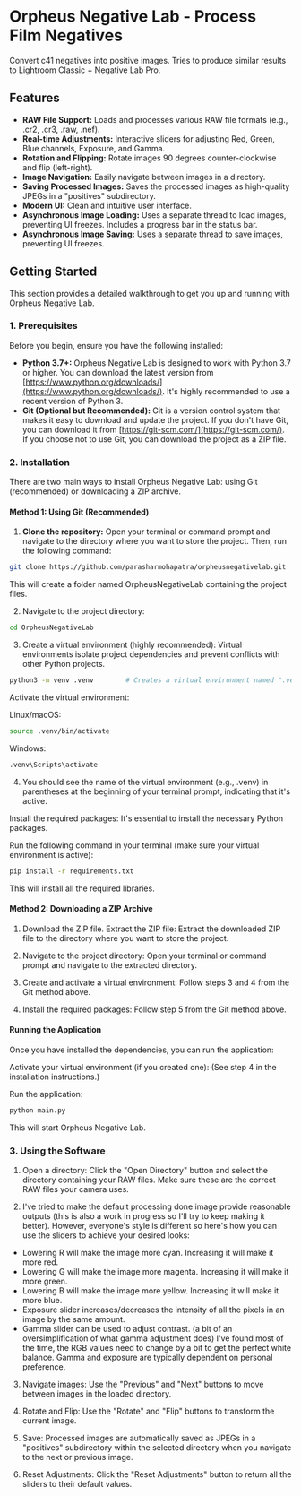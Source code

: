 # Orpheus Negative Lab - Process Film Negatives

Convert c41 negatives into positive images. Tries to produce similar results to Lightroom Classic + Negative Lab Pro.

## Features

* **RAW File Support:** Loads and processes various RAW file formats (e.g., .cr2, .cr3, .raw, .nef).
* **Real-time Adjustments:** Interactive sliders for adjusting Red, Green, Blue channels, Exposure, and Gamma.
* **Rotation and Flipping:** Rotate images 90 degrees counter-clockwise and flip (left-right).
* **Image Navigation:** Easily navigate between images in a directory.
* **Saving Processed Images:** Saves the processed images as high-quality JPEGs in a "positives" subdirectory.
* **Modern UI:** Clean and intuitive user interface.
* **Asynchronous Image Loading:** Uses a separate thread to load images, preventing UI freezes. Includes a progress bar in the status bar.
* **Asynchronous Image Saving:** Uses a separate thread to save images, preventing UI freezes.

## Getting Started

This section provides a detailed walkthrough to get you up and running with Orpheus Negative Lab.

### 1. Prerequisites

Before you begin, ensure you have the following installed:

* **Python 3.7+:**  Orpheus Negative Lab is designed to work with Python 3.7 or higher. You can download the latest version from [https://www.python.org/downloads/](https://www.python.org/downloads/).  It's highly recommended to use a recent version of Python 3.
* **Git (Optional but Recommended):** Git is a version control system that makes it easy to download and update the project. If you don't have Git, you can download it from [https://git-scm.com/](https://git-scm.com/).  If you choose not to use Git, you can download the project as a ZIP file.

### 2. Installation

There are two main ways to install Orpheus Negative Lab: using Git (recommended) or downloading a ZIP archive.

#### Method 1: Using Git (Recommended)

1. **Clone the repository:** Open your terminal or command prompt and navigate to the directory where you want to store the project. Then, run the following command:

```bash
git clone https://github.com/parasharmohapatra/orpheusnegativelab.git
```

This will create a folder named OrpheusNegativeLab containing the project files.

2. Navigate to the project directory:

```bash
cd OrpheusNegativeLab
```

3. Create a virtual environment (highly recommended):  Virtual environments isolate project dependencies and prevent conflicts with other Python projects.

```bash
python3 -m venv .venv        # Creates a virtual environment named ".venv"
```

Activate the virtual environment:

Linux/macOS:

```bash
source .venv/bin/activate
```

Windows:
```bash
.venv\Scripts\activate
```

4. You should see the name of the virtual environment (e.g., .venv) in parentheses at the beginning of your terminal prompt, indicating that it's active.

Install the required packages:  It's essential to install the necessary Python packages.  

Run the following command in your terminal (make sure your virtual environment is active):

```bash
pip install -r requirements.txt
```

This will install all the required libraries.

#### Method 2: Downloading a ZIP Archive

1. Download the ZIP file. Extract the ZIP file: Extract the downloaded ZIP file to the directory where you want to store the project.

2. Navigate to the project directory: Open your terminal or command prompt and navigate to the extracted directory.

3. Create and activate a virtual environment: Follow steps 3 and 4 from the Git method above.

4. Install the required packages: Follow step 5 from the Git method above.


#### Running the Application
Once you have installed the dependencies, you can run the application:

Activate your virtual environment (if you created one):  (See step 4 in the installation instructions.)

Run the application:

```bash
python main.py
```
This will start Orpheus Negative Lab.

### 3. Using the Software
1. Open a directory: Click the "Open Directory" button and select the directory containing your RAW files. Make sure these are the correct RAW files your camera uses.

2. I've tried to make the default processing done image provide reasonable outputs (this is also a work in progress so I'll try to keep making it better). However, everyone's style is different so here's how you can use the sliders to achieve your desired looks:
 - Lowering R will make the image more cyan. Increasing it will make it more red.
 - Lowering G will make the image more magenta. Increasing it will make it more green. 
 - Lowering B will make the image more yellow. Increasing it will make it more blue. 
 - Exposure slider increases/decreases the intensity of all the pixels in an image by the same amount. 
 - Gamma slider can be used to adjust contrast. (a bit of an oversimplification of what gamma adjustment does)
I've found most of the time, the RGB values need to change by a bit to get the perfect white balance. Gamma and exposure are typically dependent on personal preference.

3. Navigate images: Use the "Previous" and "Next" buttons to move between images in the loaded directory.

4. Rotate and Flip: Use the "Rotate" and "Flip" buttons to transform the current image.

5. Save: Processed images are automatically saved as JPEGs in a "positives" subdirectory within the selected directory when you navigate to the next or previous image.

6. Reset Adjustments: Click the "Reset Adjustments" button to return all the sliders to their default values.

